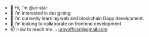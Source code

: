 - 👋 Hi, I’m @ur-star
- 👀 I’m interested in desigining
- 🌱 I’m currently learning web and blockchain Dapp development.
- 💞️ I’m looking to collaborate on frontend development
- 📫 How to reach me ...
  uroyofficial@gmail.com

<!---
ur-star/ur-star is a ✨ special ✨ repository because its `README.md` (this file) appears on your GitHub profile.
You can click the Preview link to take a look at your changes.
--->

